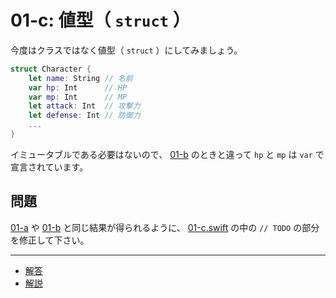 # 01-c: 値型（ `struct` ）

今度はクラスではなく値型（ `struct` ）にしてみましょう。

```swift
struct Character {
    let name: String // 名前
    var hp: Int      // HP
    var mp: Int      // MP
    let attack: Int  // 攻撃力
    let defense: Int // 防御力
    ...
}
```

イミュータブルである必要はないので、 [01-b](01-b.md) のときと違って `hp` と `mp` は `var` で宣言されています。

## 問題

[01-a](01-a.md) や [01-b](01-b.md) と同じ結果が得られるように、 [01-c.swift](01-c.swift) の中の `// TODO` の部分を修正して下さい。

---

- [解答](01-c-answer.swift)
- [解説](01-c-answer.md)
